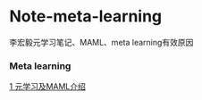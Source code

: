 # Note-meta-learning
李宏毅元学习笔记、MAML、meta learning有效原因

### Meta learning
[1 元学习及MAML介绍](https://github.com/Longmeix/Note-meta-learning/blob/main/1%20%E5%85%83%E5%AD%A6%E4%B9%A0%E5%8F%8AMAML%E4%BB%8B%E7%BB%8D/metaIntro.md)
